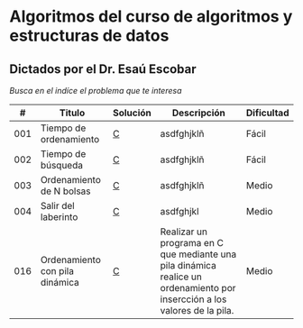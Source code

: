 
# Algoritmos del curso de algoritmos y estructuras de datos

## Dictados por el Dr. Esaú Escobar

_Busca en el indíce el problema que te interesa_

| # | Titulo | Solución | Descripción | Dificultad |
|---| ----- | -------- | ---------- |---------- |
|001|Tiempo de ordenamiento| [C](https://github.com/Jonas-Lara/IPN-CS/blob/master/13.-Algoritmos-DrEs%C3%A1u-2/01-Tiempo-de-ordenamiento.c) |asdfghjklñ| Fácil|
|002|Tiempo de búsqueda | [C](https://github.com/Jonas-Lara/IPN-CS/blob/master/13.-Algoritmos-DrEs%C3%A1u-2/02-Tiempo-de-b%C3%BAsqueda.c)|asdfghjklñ| Fácil|
|003|Ordenamiento de N bolsas | [C](https://github.com/Jonas-Lara/IPN-CS/blob/master/13.-Algoritmos-DrEs%C3%A1u-2/03-Ordenamiento-de-N-bolsas.c)|asdfghjklñ| Medio|
|004|Salir del laberinto | [C](https://github.com/Jonas-Lara/IPN-CS/blob/master/13.-Algoritmos-DrEs%C3%A1u-2/04-Salir-del-laberinto.c)|asdfghjkl| Medio|
|016|Ordenamiento con pila dinámica | [C](https://github.com/Jonas-Lara/IPN-CS/blob/master/12.-Algoritmos-DrEsa%C3%BA-2/Algoritmos/16-ETS-pila-ordenamiento.c)|Realizar un programa en C que mediante una pila dinámica realice un ordenamiento por insercción a los valores de la pila.|Medio|
